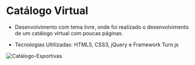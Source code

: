 # Catálogo Virtual

 * Desenvolvimento com tema livre, onde foi realizado o desenvolvimento de um catálogo virtual com poucas páginas.
 
 * Tecnologias Ultilizadas: HTML5, CSS3, jQuery e Framework Turn.js

![Catálogo-Esportivas](http://i.imgur.com/FuICLoS.png)
